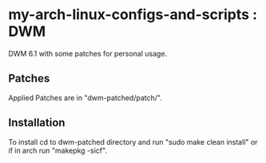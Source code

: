 # my-arch-linux-configs-and-scripts : DWM
DWM 6.1 with some patches for personal usage. 

Patches
------------
Applied Patches are in "dwm-patched/patch/".

Installation
------------
To install cd to dwm-patched directory and run "sudo make clean install" or if in arch run "makepkg -sicf".
